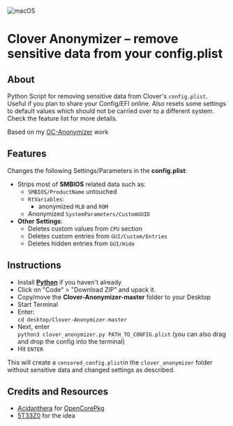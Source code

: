 ![macOS](https://img.shields.io/badge/Supported_Clover_build:-≥_r5123-white.svg)

# Clover Anonymizer – remove sensitive data from your config.plist

## About
Python Script for removing sensitive data from Clover's `config.plist`. Useful if you plan to share your Config/EFI online. Also resets some settings to default values which should not be carried over to a different system. Check the feature list for more details.

Based on my [OC-Anonymizer](https://github.com/OC-Anonymizer) work

## Features

Changes the following Settings/Parameters in the **config.plist**:

- Strips most of **SMBIOS** related data such as:
	- `SMBIOS/ProductName` untouched
	- `RtVariables`:
		- anonymized `MLB` and `ROM`
	- Anonymized `SystemParameters/CustomUUID`
- **Other Settings**:
	- Deletes custom values from `CPU` section
	- Deletes custom entries from `GUI/Custom/Entries`
	- Deletes hidden entries from `GUI/Hide`

## Instructions
- Install [**Python**](https://www.python.org/) if you haven't already
- Click on "Code" > "Download ZIP" and upack it.
- Copy/move the **Clover-Anonymizer-master** folder to your Desktop
- Start Terminal
- Enter:</br>
`cd desktop/Clover-Anonymizer-master`
- Next, enter </br>`python3 clover_anonymizer.py PATH_TO_CONFIG.plist` (you can also drag and drop the config into the terminal)
- Hit `ENTER`

This will create a `censored_config.plist`in the `clover_anonymizer` folder without sensitive data and changed settings as described. 

## Credits and Resources

- [Acidanthera](https://github.com/acidanthera) for [OpenCorePkg](https://github.com/acidanthera)
- [5T33Z0](https://github.com/5T33Z0) for the idea
